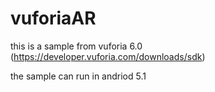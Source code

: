 # vuforiaAR
this is a sample from vuforia 6.0 (https://developer.vuforia.com/downloads/sdk)



the sample can run in andriod 5.1 
